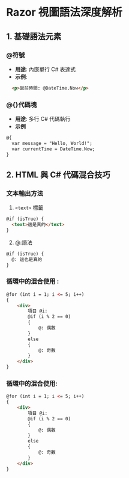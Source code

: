 # Razor 視圖語法深度解析

## 1. 基礎語法元素

### @符號
- **用途**: 內嵌單行 C# 表達式
- **示例**: 
``` html
  <p>當前時間: @DateTime.Now</p>
```
### @{}代碼塊

- **用途**: 多行 C# 代碼執行
- **示例**
```html
@{
  var message = "Hello, World!";
  var currentTime = DateTime.Now;
}
```

## 2. HTML 與 C# 代碼混合技巧

### 文本輸出方法

1. `<text>` 標籤
```html
@if (isTrue) {
  <text>這是真的</text>
}
```
2. @:語法
``` html
@if (isTrue) {
  @: 這也是真的
}
```
### 循環中的混合使用 :
``` html
@for (int i = 1; i <= 5; i++)
{
    <div>
        項目 @i:  
        @if (i % 2 == 0)
        {
            @: 偶數
        }
        else
        {
            @: 奇數
        }
    </div>
}
```
### 循環中的混合使用:
``` html
@for (int i = 1; i <= 5; i++)
{
    <div>
        項目 @i: 
        @if (i % 2 == 0)
        {
            @: 偶數
        }
        else
        {
            @: 奇數
        }
    </div>
}
```
